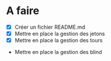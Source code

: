 # A faire
- [x] Créer un fichier README.md
- [x] Mettre en place la gestion des jetons
- [x] Mettre en place la gestion des tours
- Mettre en place la gestion des blind